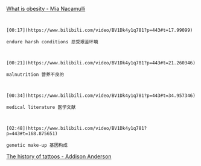 [What is obesity - Mia Nacamulli](https://www.bilibili.com/video/BV1Dk4y1q781?p=443)

```ad-note


[00:17](https://www.bilibili.com/video/BV1Dk4y1q781?p=443#t=17.99099)

endure harsh conditions 忍受艰苦环境

```

```ad-note


[00:21](https://www.bilibili.com/video/BV1Dk4y1q781?p=443#t=21.260346)

malnutrition 营养不良的

```

```ad-note


[00:34](https://www.bilibili.com/video/BV1Dk4y1q781?p=443#t=34.957346)

medical literature 医学文献

```

```ad-note


[02:48](https://www.bilibili.com/video/BV1Dk4y1q781?p=443#t=168.875651)

genetic make-up 基因构成

```

[The history of tattoos - Addison Anderson](https://www.bilibili.com/video/BV1Dk4y1q781?p=444)
